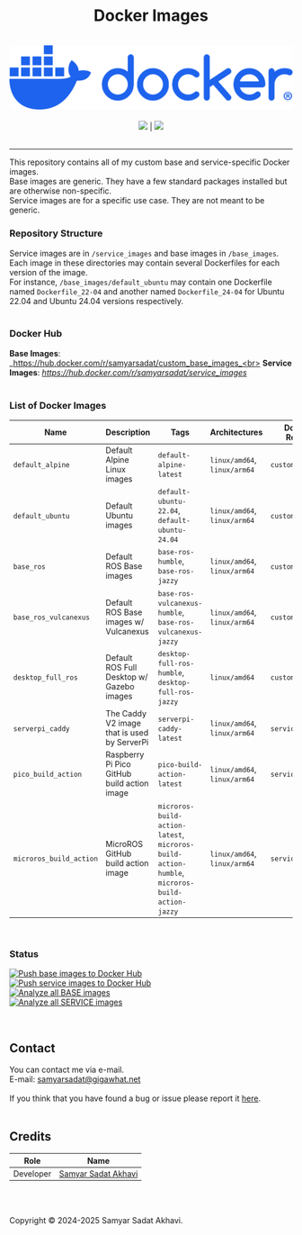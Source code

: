 <h1 align="center">Docker Images</h1>

<p align="center">
	<br>
	<a href="https://www.docker.com/"><img src="https://github.com/samyarsadat/Docker-Images/raw/main/.github/images/docker-logo-blue.png"></a>
	<br><br>
	<a href="https://github.com/samyarsadat/Docker-Images/blob/main/LICENSE"><img src="https://img.shields.io/github/license/samyarsadat/Docker-Images?color=blue"></a>
	|
	<a href="https://github.com/samyarsadat/Docker-Images/issues"><img src="https://img.shields.io/github/issues/samyarsadat/Docker-Images"></a>
	<br><br>
</p>


----
This repository contains all of my custom base and service-specific Docker images.<br>
Base images are generic. They have a few standard packages installed but are otherwise non-specific.<br>
Service images are for a specific use case. They are not meant to be generic.<br>

### Repository Structure
Service images are in `/service_images` and base images in `/base_images`.<br>
Each image in these directories may contain several Dockerfiles for each version of the image.<br>
For instance, `/base_images/default_ubuntu` may contain one Dockerfile named `Dockerfile_22-04` and another named `Dockerfile_24-04` 
for Ubuntu 22.04 and Ubuntu 24.04 versions respectively.
<br><br>

### Docker Hub
**Base Images**: _https://hub.docker.com/r/samyarsadat/custom_base_images_<br>
**Service Images**: _https://hub.docker.com/r/samyarsadat/service_images_
<br><br>

### List of Docker Images
| Name                    | Description                                   | Tags                                                                                                  | Architectures                | Docker Hub Repository     |
| ----------------------- | --------------------------------------------- | ----------------------------------------------------------------------------------------------------- | ---------------------------- | ------------------------- |
| `default_alpine`        | Default Alpine Linux images                   | `default-alpine-latest`                                                                               | `linux/amd64`, `linux/arm64` | `custom_base_images`      |
| `default_ubuntu`        | Default Ubuntu images                         | `default-ubuntu-22.04`,<br> `default-ubuntu-24.04`                                                    | `linux/amd64`, `linux/arm64` | `custom_base_images`      |
| `base_ros`              | Default ROS Base images                       | `base-ros-humble`,<br> `base-ros-jazzy`                                                               | `linux/amd64`, `linux/arm64` | `custom_base_images`      |
| `base_ros_vulcanexus`   | Default ROS Base images w/ Vulcanexus         | `base-ros-vulcanexus-humble`,<br> `base-ros-vulcanexus-jazzy`                                         | `linux/amd64`, `linux/arm64` | `custom_base_images`      |
| `desktop_full_ros`      | Default ROS Full Desktop w/ Gazebo images     | `desktop-full-ros-humble`,<br> `desktop-full-ros-jazzy`                                               | `linux/amd64`                | `custom_base_images`      |
| `serverpi_caddy`        | The Caddy V2 image that is used by ServerPi   | `serverpi-caddy-latest`                                                                               | `linux/amd64`, `linux/arm64` | `service_images`          |
| `pico_build_action`     | Raspberry Pi Pico GitHub build action image   | `pico-build-action-latest`                                                                            | `linux/amd64`, `linux/arm64` | `service_images`          |
| `microros_build_action` | MicroROS GitHub build action image            | `microros-build-action-latest`,<br> `microros-build-action-humble`,<br> `microros-build-action-jazzy` | `linux/amd64`, `linux/arm64` | `service_images`          |

<br>

### Status
[![Push base images to Docker Hub](https://github.com/samyarsadat/Docker-Images/actions/workflows/push_base_images.yml/badge.svg)](https://github.com/samyarsadat/Docker-Images/actions/workflows/push_base_images.yml)
<br>
[![Push service images to Docker Hub](https://github.com/samyarsadat/Docker-Images/actions/workflows/push_service_images.yml/badge.svg)](https://github.com/samyarsadat/Docker-Images/actions/workflows/push_service_images.yml)
<br>
[![Analyze all BASE images](https://github.com/samyarsadat/Docker-Images/actions/workflows/analyze_base_images.yml/badge.svg)](https://github.com/samyarsadat/Docker-Images/actions/workflows/analyze_base_images.yml)
<br>
[![Analyze all SERVICE images](https://github.com/samyarsadat/Docker-Images/actions/workflows/analyze_service_images.yml/badge.svg)](https://github.com/samyarsadat/Docker-Images/actions/workflows/analyze_service_images.yml)

<br>

## Contact
You can contact me via e-mail.<br>
E-mail: samyarsadat@gigawhat.net
<br><br>
If you think that you have found a bug or issue please report it <a href="[ISSUES_URL]">here</a>.
<br><br>


## Credits
| Role           | Name                                                             |
| -------------- | ---------------------------------------------------------------- |
| Developer      | <a href="https://github.com/samyarsadat">Samyar Sadat Akhavi</a> |

<br><br>


Copyright © 2024-2025 Samyar Sadat Akhavi.
